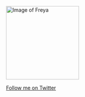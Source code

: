 <img alt="Image of Freya" height="200" width="200" src="/images/freya/freya-murty.jpg" class="avatar-image">

[Follow me on Twitter](https://twitter.com/freyamurty)